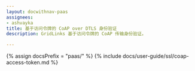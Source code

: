 ```yaml
---
layout: docwithnav-paas
assignees:
- ashvayka
title: 基于访问令牌的 CoAP over DTLS 身份验证
description: GridLinks 基于访问令牌的 CoAP 传输身份验证。

---
```


{% assign docsPrefix = "paas/" %}
{% include docs/user-guide/ssl/coap-access-token.md %}